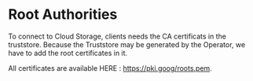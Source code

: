 # Root Authorities

To connect to Cloud Storage, clients needs the CA certificats in the truststore.
Because the Truststore may be generated by the Operator, we have to add the root certificates in it. 

All certificates are available HERE : https://pki.goog/roots.pem.

